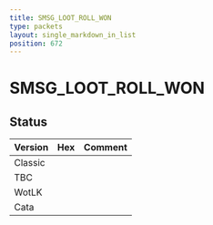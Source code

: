 ```yaml
---
title: SMSG_LOOT_ROLL_WON
type: packets
layout: single_markdown_in_list
position: 672
---
```


# SMSG_LOOT_ROLL_WON

## Status

Version | Hex | Comment
---------- | ---------- | ---------- 
Classic |  |  
TBC |  |  
WotLK |  |  
Cata |  |  
